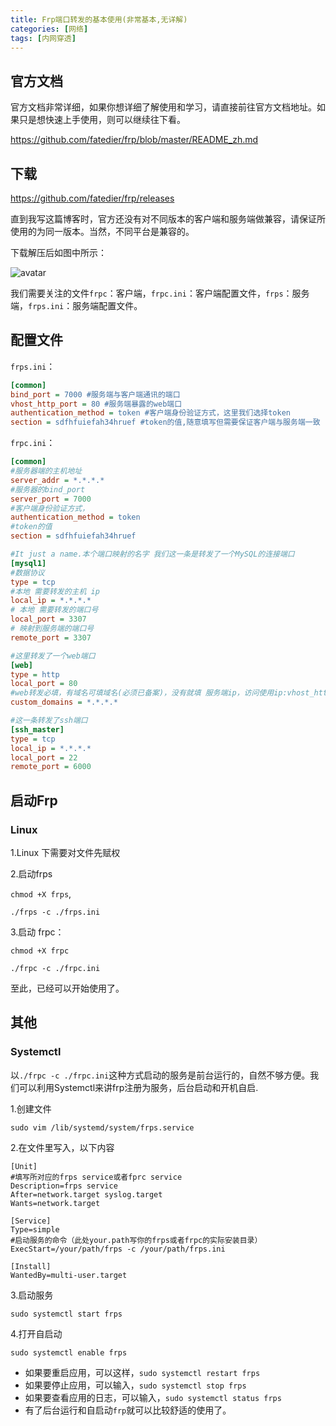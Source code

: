 ```yaml
---
title: Frp端口转发的基本使用(非常基本,无详解)
categories: [网络]
tags: [内网穿透]
---
```


## 官方文档

官方文档非常详细，如果你想详细了解使用和学习，请直接前往官方文档地址。如果只是想快速上手使用，则可以继续往下看。

<a href="https://github.com/fatedier/frp/blob/master/README_zh.md" target="_blank">https://github.com/fatedier/frp/blob/master/README_zh.md</a>

## 下载

<a href="https://github.com/fatedier/frp/releases" target="_blank">https://github.com/fatedier/frp/releases</a>

直到我写这篇博客时，官方还没有对不同版本的客户端和服务端做兼容，请保证所使用的为同一版本。当然，不同平台是兼容的。

下载解压后如图中所示：

![avatar](picture\feffeuyft24df.png)

我们需要关注的文件`frpc`：客户端，`frpc.ini`：客户端配置文件，`frps`：服务端，`frps.ini`：服务端配置文件。

## 配置文件

`frps.ini`：

```ini
[common]
bind_port = 7000 #服务端与客户端通讯的端口
vhost_http_port = 80 #服务端暴露的web端口
authentication_method = token #客户端身份验证方式，这里我们选择token
section = sdfhfuiefah34hruef #token的值,随意填写但需要保证客户端与服务端一致

```

`frpc.ini`：

```ini
[common]
#服务器端的主机地址
server_addr = *.*.*.*
#服务器的bind_port
server_port = 7000 
#客户端身份验证方式，
authentication_method = token
#token的值
section = sdfhfuiefah34hruef 

#It just a name.本个端口映射的名字 我们这一条是转发了一个MySQL的连接端口
[mysql1] 
#数据协议
type = tcp 
#本地 需要转发的主机 ip
local_ip = *.*.*.* 
# 本地 需要转发的端口号
local_port = 3307 
# 映射到服务端的端口号
remote_port = 3307 

#这里转发了一个web端口
[web] 
type = http
local_port = 80
#web转发必填，有域名可填域名(必须已备案)，没有就填 服务端ip，访问使用ip:vhost_http_port
custom_domains = *.*.*.*

#这一条转发了ssh端口
[ssh_master] 
type = tcp
local_ip = *.*.*.*
local_port = 22
remote_port = 6000
```



## 启动Frp

### Linux

1.Linux 下需要对文件先赋权

2.启动frps

`chmod +X frps`,

`./frps -c ./frps.ini`

3.启动 frpc：

`chmod +X frpc`

`./frpc -c ./frpc.ini`



至此，已经可以开始使用了。

## 其他

### Systemctl

以`./frpc -c ./frpc.ini`这种方式启动的服务是前台运行的，自然不够方便。我们可以利用Systemctl来讲frp注册为服务，后台启动和开机自启.

1.创建文件

`sudo vim /lib/systemd/system/frps.service`

2.在文件里写入，以下内容

```
[Unit]
#填写所对应的frps service或者fprc service
Description=frps service 
After=network.target syslog.target
Wants=network.target

[Service]
Type=simple
#启动服务的命令（此处your.path写你的frps或者frpc的实际安装目录）
ExecStart=/your/path/frps -c /your/path/frps.ini

[Install]
WantedBy=multi-user.target
```

3.启动服务

`sudo systemctl start frps`

4.打开自启动

`sudo systemctl enable frps`

- 如果要重启应用，可以这样，`sudo systemctl restart frps`
- 如果要停止应用，可以输入，`sudo systemctl stop frps`
- 如果要查看应用的日志，可以输入，`sudo systemctl status frps`
- 有了后台运行和自启动`frp`就可以比较舒适的使用了。